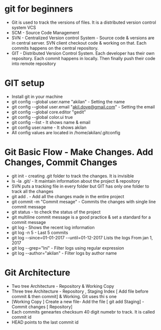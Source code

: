 # git for beginners

  * Git is used to track the versions of files. It is a distributed version control system VCS
  * SCM - Source Code Management
  * SVN - Centralized Version control System - Source code & versions are in central server. SVN client checkout code & working on that. Each commits happens on the central repository.
  * GIT - Distributed Version Control System. Each developer has their own repository. Each commit happens in locally. Then finally push their code into remote repository
  
# GIT setup 

 * Install git in your machine
 * git config --global user.name "akilan" - Setting the name
 * git config --global user.email "akil.dove@gmail.com" - Setting the email
 * git config --global core.editor "gedit"
 * git config --global color.ui true
 * git config --list - It shows name & email
 * git config user.name - It shows akilan
 * All config values are located in /home/akilan/.gitconfig
 
# Git Basic Flow - Make Changes. Add Changes, Commit Changes

 * git init - creating .git folder to track the changes. It is invisible
 * ls -la .git/ - It maintain information about the project & repository
 * SVN puts a tracking file in every folder but GIT has only one folder to track all the changes
 * git add . - Add all the changes made in the entire project
 * git commit -m "Commit mesage" - Commits the changes with single line commit message
 * git status - to check the status of the project
 * git multiline commit message is a good practice & set a standard for a commit message
 * git log - Shows the recent log information
 * git log -n 5 - Last 5 commits
 * git log --since=01-01-2017 --until=01-12-2017 Lists the logs From jan 1, 2017
 * git log --grep="Ini" - Filter logs using regular expression
 * git log --author="akilan" - Filter logs by author name
 
# Git Architecture

 * Two tree Architecture - Repository & Working Copy
 * Three tree Architecture - Repository , Staging Index [ Add file before commit & then commit] & Working. Git uses thi
 s one
 * [Working Copy ] Create a  new file- Add the file [ git add Staging] - Commit changes [ Repository]
 * Each commits geneartes checksum 40 digit numebr to track. It is called commit id
 * HEAD points to the last commit id
